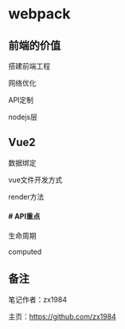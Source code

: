 # webpack

## 前端的价值

搭建前端工程

网络优化

API定制

nodejs层

## Vue2

数据绑定

vue文件开发方式

render方法

#### # API重点

生命周期

computed



## 备注

笔记作者：zx1984

主页：https://github.com/zx1984
